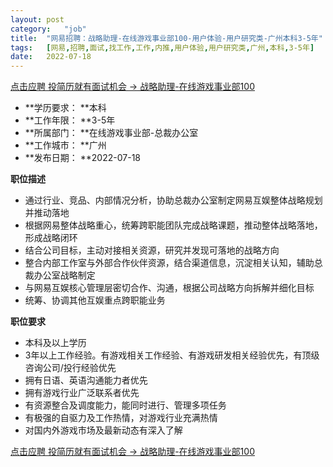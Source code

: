 ```yaml
---
layout:	post
category:	"job"
title:	"网易招聘：战略助理-在线游戏事业部100-用户体验-用户研究类-广州本科3-5年"
tags:	[网易,招聘,面试,找工作,工作,内推,用户体验,用户研究类,广州,本科,3-5年]
date:	2022-07-18
---
```


[点击应聘 投简历就有面试机会 -> 战略助理-在线游戏事业部100](http://mobile.bole.netease.com/bole/boleDetail?id=41502&employeeId=346f03c3cda5f04c&key=all)



- **学历要求： **本科
- **工作年限： **3-5年
- **所属部门： **在线游戏事业部-总裁办公室
- **工作城市： **广州
- **发布日期： **2022-07-18



**职位描述**
- 通过行业、竞品、内部情况分析，协助总裁办公室制定网易互娱整体战略规划并推动落地
- 根据网易整体战略重心，统筹跨职能团队完成战略课题，推动整体战略落地，形成战略闭环
- 结合公司目标，主动对接相关资源，研究并发现可落地的战略方向
- 整合内部工作室与外部合作伙伴资源，结合渠道信息，沉淀相关认知，辅助总裁办公室战略制定
- 与网易互娱核心管理层密切合作、沟通，根据公司战略方向拆解并细化目标
- 统筹、协调其他互娱重点跨职能业务



**职位要求**
- 本科及以上学历
- 3年以上工作经验。有游戏相关工作经验、有游戏研发相关经验优先，有顶级咨询公司/投行经验优先
- 拥有日语、英语沟通能力者优先
- 拥有游戏行业广泛联系者优先
- 有资源整合及调度能力，能同时进行、管理多项任务
- 有极强的自驱力及工作热情，对游戏行业充满热情
- 对国内外游戏市场及最新动态有深入了解



[点击应聘 投简历就有面试机会 -> 战略助理-在线游戏事业部100](http://mobile.bole.netease.com/bole/boleDetail?id=41502&employeeId=346f03c3cda5f04c&key=all)